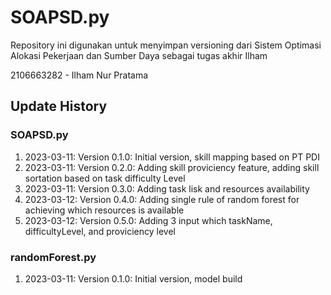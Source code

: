 # SOAPSD.py
Repository ini digunakan untuk menyimpan versioning dari Sistem Optimasi Alokasi Pekerjaan dan Sumber Daya sebagai tugas akhir Ilham

2106663282 - Ilham Nur Pratama

## Update History
### SOAPSD.py
1. 2023-03-11: Version 0.1.0: Initial version, skill mapping based on PT PDI
2. 2023-03-11: Version 0.2.0: Adding skill proviciency feature, adding skill sortation based on task difficulty Level
3. 2023-03-11: Version 0.3.0: Adding task lisk and resources availability
4. 2023-03-12: Version 0.4.0: Adding single rule of random forest for achieving which resources is available
5. 2023-03-12: Version 0.5.0: Adding 3 input which taskName, difficultyLevel, and proviciency level

### randomForest.py
1. 2023-03-11: Version 0.1.0: Initial version, model build